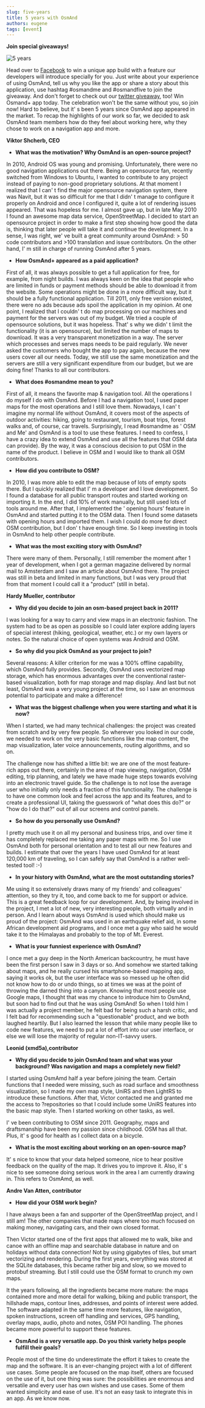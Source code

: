 ```yaml
---
slug: five-years
title: 5 years with OsmAnd
authors: eugene
tags: [event]
---
```


**Join special giveaways!** 

![5 years](./5years_blog.png)

<!--truncate-->

Head over to <a href="https://www.facebook.com/osmandapp?ref=aymt_homepage_panel">Facebook</a> to win a unique app build with a feature our developers will introduce specially for you. Just write about your experience of using OsmAnd, tell us why you like the app or share a story about this application, use hashtag #osmandme and #osmandfive to join the giveaway. And don't forget to check out our <a href="https://twitter.com/osmandapp">twitter giveaway</a>, too! Win Osmand+ app today. The celebration won&#39;t be the same without you, so join now!
Hard to believe, but it&#39; s been 5 years since OsmAnd app appeared in the market. To recap the highlights of our work so far, we decided to ask OsmAnd team members how do they feel about working here, why they chose to work on a navigation app and more.

**Viktor Shcherb, CEO**

- **What was the motivation? Why OsmAnd is an open-source project?**

In 2010, Android OS was young and promising. Unfortunately, there were no good navigation applications out there. Being an opensource fan, recently switched from Windows to Ubuntu, I wanted to contribute to any project instead of paying to non-good proprietary solutions. At that moment I realized that I can&#39; t find the major opensource navigation system, there was Navit, but it was so difficult for me that I didn&#39; t manage to configure it properly on Android and once I configured it, quite a lot of rendering issues appeared. That was hopeless for me. I almost gave up, but in late May 2010 I found an awesome map data service, OpenStreetMap. I decided to start an opensource project in order to make a first step showing how good the data is, thinking that later people will take it and continue the development. In a sense, I was right, we&#39; ve built a great community around OsmAnd: > 50 code contributors and >100 translation and issue contributors. On the other hand, I&#39; m still in charge of running OsmAnd after 5 years.

- **How OsmAnd+ appeared as a paid application?**

First of all, it was always possible to get a full application for free, for example, from night builds. I was always keen on the idea that people who are limited in funds or payment methods should be able to download it from the website. Some operations might be done in a more difficult way, but it should be a fully functional application. Till 2011, only free version existed, there were no ads because ads spoil the application in my opinion. At one point, I realized that I couldn&#39; t do map processing on our machines and payment for the servers was out of my budget. We tried a couple of opensource solutions, but it was hopeless. That&#39; s why we didn&#39; t limit the functionality (it is an opensource), but limited the number of maps to download. It was a very transparent monetization in a way. The server which processes and serves maps needs to be paid regularly. We never asked the customers who bought the app  to pay again, because the new users cover all our needs. Today, we still use the same monetization and the servers are still a very significant expenditure from our budget, but we are doing fine! Thanks to all our contributors.


- **What does #osmandme mean to you?**

First of all, it means the favorite map &amp; navigation tool. All the operations I do myself I do with OsmAnd. Before I had a navigation tool, I used paper maps for the most operations and I still love them. Nowadays, I can&#39; t imagine my normal life without OsmAnd, it covers most of the aspects of outdoor activities: hiking, going to restaurant, tourism, boat trips, forest walks and, of course, car travels. Surprisingly, I read #osmandme as &#39; OSM and Me&#39;  and OsmAnd is a tool to use these features. I need to confess, I have a crazy idea to extend OsmAnd and use all the features that OSM data can provide). By the way, it was a conscious decision to put OSM in the name of the product. I believe in OSM and I would like to thank all OSM contributors.

- **How did you contribute to OSM?**

In 2010, I was more able to edit the map because of lots of empty spots there. But I quickly realized that I&#39; m a developer and I love development. So I found a database for all public transport routes and started working on importing it. In the end, I did 10% of work manually, but still used lots of tools around me. After that, I implemented the &#39; opening hours&#39;  feature in OsmAnd and started putting it to the OSM data. Then I found some datasets with opening hours and imported them. I wish I could do more for direct OSM contribution, but I don&#39; t have enough time. So I keep investing in tools in OsmAnd to help other people contribute.

- **What was the most exciting story with OsmAnd?**

There were many of them. Personally, I still remember the moment after 1 year of development, when I got a german magazine delivered by normal mail to Amsterdam and I saw an article about OsmAnd there. The project was still in beta and limited in many functions, but I was very proud that from that moment I could call it a "product" (still in beta).

**Hardy Mueller, contributor**

- **Why did you decide to join an osm-based project back in 2011?**

I was looking for a way to carry and view maps in an electronic fashion. The system had to be as open as possible so I could later explore adding layers of special interest (hiking, geological, weather, etc.) or my own layers or notes. So the natural choice of open systems was Android and OSM.

- **So why did you pick OsmAnd as your project to join?**

Several reasons: A killer criterion for me was a 100% offline capability, which OsmAnd fully provides. Secondly, OsmAnd uses vectorized map storage, which has enormous advantages over the conventional raster-based visualization, both for map storage and map display. And last but not least, OsmAnd was a very young project at the time, so I saw an enormous potential to participate and make a difference!

- **What was the biggest challenge when you were starting and what it is now?**

When I started, we had many technical challenges: the project was created from scratch and by very few people. So wherever you looked in our code, we needed to work on the very basic functions like the map content, the map visualization, later voice announcements, routing algorithms, and so on.

The challenge now has shifted a little bit: we are one of the most feature-rich apps out there, certainly in the area of map viewing, navigation, OSM editing, trip planning, and lately we have made huge steps towards evolving into an electronic travel guide. So the challenge is to not lose the average user who initially only needs a fraction of this functionality. The challenge is to have one common look and feel across the app and its features, and to create a professional UI, taking the guesswork of "what does this do?" or "how do I do that?" out of all our screens and control panels.

- **So how do you personally use OsmAnd?**

I pretty much use it on all my personal and business trips, and over time it has completely replaced me taking any paper maps with me. So I use OsmAnd both for personal orientation and to test all our new features and builds. I estimate that over the years I have used OsmAnd for at least 120,000 km of traveling, so I can safely say that OsmAnd is a rather well-tested tool! :-)

- **In your history with OsmAnd, what are the most outstanding stories?**

Me using it so extensively draws many of my friends&#39;  and colleagues&#39;  attention, so they try it, too, and come back to me for support or advice. This is a great feedback loop for our development. And, by being involved in the project, I met a lot of new, very interesting people, both virtually and in person. And I learn about ways OsmAnd is used which should make us proud of the project: OsmAnd was used in an earthquake relief aid, in some African development aid programs, and I once met a guy who said he would take it to the Himalayas and probably to the top of Mt. Everest.

- **What is your funniest experience with OsmAnd?**

I once met a guy deep in the North American backcountry, he must have been the first person I saw in 3 days or so. And somehow we started talking about maps, and he really cursed his smartphone-based mapping app, saying it works ok, but the user interface was so messed up he often did not know how to do or undo things, so at times we was at the point of throwing the darned thing into a canyon. Knowing that most people use Google maps, I thought that was my chance to introduce him to OsmAnd, but soon had to find out that he was using OsmAnd! So when I told him I was actually a project member, he felt bad for being such a harsh critic, and I felt bad for recommending such a "questionable" product, and we both laughed heartily. But I also learned the lesson that while many people like to code new features, we need to put a lot of effort into our user interface, or else we will lose the majority of regular non-IT-savvy users.

**Leonid (xmd5a),contributor**

- **Why did you decide to join OsmAnd team and what was your background? Was navigation and maps a completely new field?**

I started using OsmAmd half a year before joining the team. Certain functions that I needed were missing, such as road surface and smoothness visualization, so I made my own map style, UniRS and then LightRS to introduce these functions. After that, Victor contacted me and granted me the access to ?repositories so that I could include some UniRS features into the basic map style. Then I started working on other tasks, as well.

I&#39; ve been contributing to OSM since 2011. Geography, maps and draftsmanship have been my passion since childhood. OSM has all that. Plus, it&#39; s good for health as I collect data on a bicycle.

 
- **What is the most exciting about working on an open-source map?**

It&#39; s nice to know that your data helped someone, nice to hear positive feedback on the quality of the map. It drives you to improve it. Also, it&#39; s nice to see someone doing serious work in the area I am currently drawing in. This refers to OsmAmd, as well.

**Andre Van Atten, contributor**

- **How did your OSM work begin?**

I have always  been a fan and supporter of the OpenStreetMap project, and I still am! The other companies that made maps where too much focused on making money, navigating cars, and their own closed format.

Then Victor started one of the first apps that allowed me to walk, bike and canoe with an offline map and searchable database in nature and on holidays without data connection! Not by using gigabytes of tiles, but smart vectorizing and rendering. During the first years, everything was stored at the SQLite databases, this became rather big and slow, so we moved to protobuf streaming. But I still could use the OSM format to crunch my own maps.

It the years following, all the ingredients became more mature: the maps contained more and more detail for walking, biking and public transport, the hillshade maps, contour lines, addresses, and points of interest were added.
The software adapted in the same time more features, like navigation, spoken instructions, screen off handling and services, GPS handling, overlay maps, audio, photo and notes, OSM POI handling.
The phones became more powerful to support these features.

- **OsmAnd is a very versatile app. Do you think variety helps people fulfill their goals?**

People most of the time do underestimate the effort it takes to create the map and the software. It is an ever-changing project with a lot of different use cases. Some people are focused on the map itself, others are focused on the use of it, but one thing was sure: the possibilities are enormous and versatile and every user has own wishes and use cases. Some of them wanted simplicity and ease of use. It's not an easy task to integrate this in an app. As we know now.
